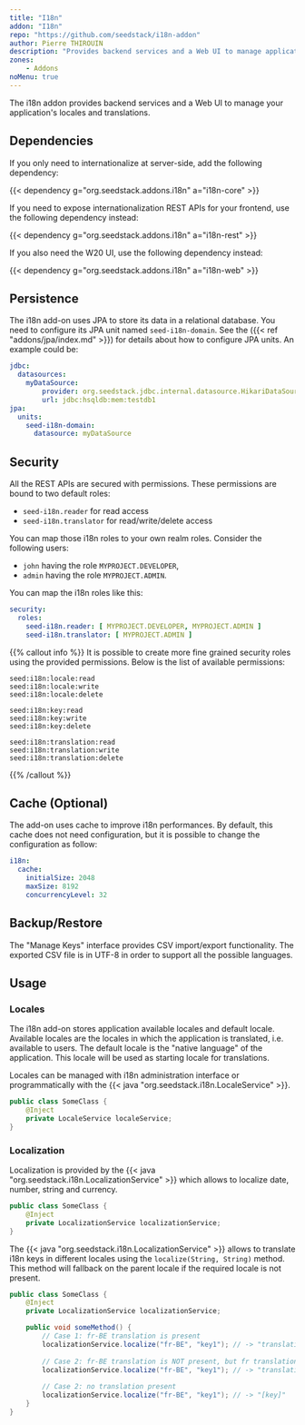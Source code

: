 ```yaml
---
title: "I18n"
addon: "I18n"
repo: "https://github.com/seedstack/i18n-addon"
author: Pierre THIROUIN
description: "Provides backend services and a Web UI to manage application locales and translations."
zones:
    - Addons
noMenu: true    
---
```


The i18n addon provides backend services and a Web UI to manage your application's locales and translations.<!--more-->

## Dependencies

If you only need to internationalize at server-side, add the following dependency: 

{{< dependency g="org.seedstack.addons.i18n" a="i18n-core" >}}

If you need to expose internationalization REST APIs for your frontend, use the following dependency instead:

{{< dependency g="org.seedstack.addons.i18n" a="i18n-rest" >}}

If you also need the W20 UI, use the following dependency instead:

{{< dependency g="org.seedstack.addons.i18n" a="i18n-web" >}}

## Persistence

The i18n add-on uses JPA to store its data in a relational database. You need to configure its JPA unit named `seed-i18n-domain`.
See the ({{< ref "addons/jpa/index.md" >}}) for details about how to configure JPA units. An example could be:

```yaml
jdbc:
  datasources:
    myDataSource:
        provider: org.seedstack.jdbc.internal.datasource.HikariDataSourceProvider
        url: jdbc:hsqldb:mem:testdb1
jpa:
  units:
    seed-i18n-domain:
      datasource: myDataSource
```

## Security

All the REST APIs are secured with permissions. These permissions are bound to two default roles:

* `seed-i18n.reader` for read access
* `seed-i18n.translator` for read/write/delete access

You can map those i18n roles to your own realm roles. Consider the following users:

* `john` having the role `MYPROJECT.DEVELOPER`,
* `admin` having the role `MYPROJECT.ADMIN`.

You can map the i18n roles like this:

```yaml
security:
  roles:
    seed-i18n.reader: [ MYPROJECT.DEVELOPER, MYPROJECT.ADMIN ]
    seed-i18n.translator: [ MYPROJECT.ADMIN ]
```

{{% callout info %}}
It is possible to create more fine grained security roles using the provided permissions. Below is the list of available
permissions:

```plain
seed:i18n:locale:read
seed:i18n:locale:write
seed:i18n:locale:delete

seed:i18n:key:read
seed:i18n:key:write
seed:i18n:key:delete

seed:i18n:translation:read
seed:i18n:translation:write
seed:i18n:translation:delete
```
{{% /callout %}}

## Cache (Optional)

The add-on uses cache to improve i18n performances. By default, this cache does not need configuration,
but it is possible to change the configuration as follow:

```yaml
i18n:
  cache:
    initialSize: 2048
    maxSize: 8192
    concurrencyLevel: 32
```

## Backup/Restore

The "Manage Keys" interface provides CSV import/export functionality. The exported CSV file is in UTF-8 in order to support 
all the possible languages.  

## Usage

### Locales

The i18n add-on stores application available locales and default locale. Available locales are the locales in which
the application is translated, i.e. available to users. The default locale is the "native language" of the application.
This locale will be used as starting locale for translations.

Locales can be managed with i18n administration interface or programmatically with the {{< java "org.seedstack.i18n.LocaleService" >}}.

```java
public class SomeClass {
    @Inject
    private LocaleService localeService;
}
```

### Localization

Localization is provided by the {{< java "org.seedstack.i18n.LocalizationService" >}} which allows to localize date, number, 
string and currency.

```java
public class SomeClass {
    @Inject
    private LocalizationService localizationService;
}
```

The {{< java "org.seedstack.i18n.LocalizationService" >}} allows to translate i18n keys in different locales using the `localize(String, String)` method.
This method will fallback on the parent locale if the required locale is not present.

```java
public class SomeClass {
    @Inject
    private LocalizationService localizationService;

    public void someMethod() {
        // Case 1: fr-BE translation is present
        localizationService.localize("fr-BE", "key1"); // -> "translation fr-BE"
        
        // Case 2: fr-BE translation is NOT present, but fr translation is present
        localizationService.localize("fr-BE", "key1"); // -> "translation fr"
        
        // Case 2: no translation present
        localizationService.localize("fr-BE", "key1"); // -> "[key]"
    }
}
```












